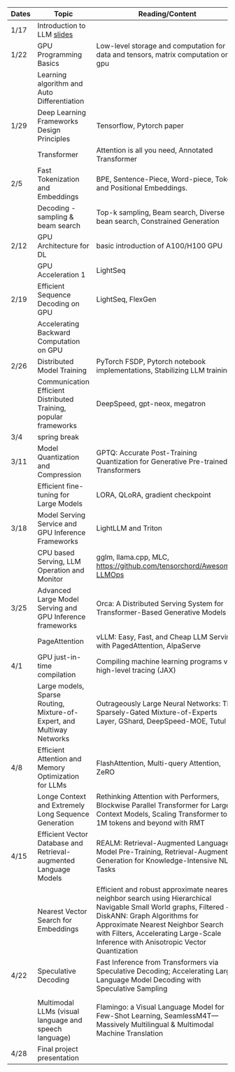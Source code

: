 

| Dates | Topic                                                                  | Reading/Content                                                                                                                                                                                                                                                              | Homework |
| ----- | ---------------------------------------------------------------------- | ---------------------------------------------------------------------------------------------------------------------------------------------------------------------------------------------------------------------------------------------------------------------------- | -------- |
| 1/17  | Introduction to LLM [slides](/slides/llmsys-01-intro.pdf)                                                   |                                                                                                                                                                                                                                                                              |          |
| 1/22  | GPU Programming Basics                                                 | Low-level storage and computation for data and tensors, matrix computation on gpu                                                                                                                                                                                            |          |
|       | Learning algorithm and Auto Differentiation                            |                                                                                                                                                                                                                                                                              |          |
| 1/29  | Deep Learning Frameworks Design Principles                             | Tensorflow, Pytorch paper                                                                                                                                                                                                                                                    |          |
|       | Transformer                                                            | Attention is all you need, Annotated Transformer                                                                                                                                                                                                                             |          |
| 2/5   | Fast Tokenization and Embeddings                                       | BPE, Sentence-Piece, Word-piece, Token and Positional Embeddings.                                                                                                                                                                                                            | HW 1 due |
|       | Decoding - sampling & beam search                                      | Top-k sampling, Beam search, Diverse bean search, Constrained Generation                                                                                                                                                                                                     |          |
| 2/12  | GPU Architecture for DL                                                | basic introduction of A100/H100 GPU                                                                                                                                                                                                                                          | Guest(?) |
|       | GPU Acceleration 1                                                     | LightSeq                                                                                                                                                                                                                                                                     |          |
| 2/19  | Efficient Sequence Decoding on GPU                                     | LightSeq, FlexGen                                                                                                                                                                                                                                                            | HW2 due  |
|       | Accelerating Backward Computation on GPU                               |                                                                                                                                                                                                                                                                              |          |
| 2/26  | Distributed Model Training                                             | PyTorch FSDP, Pytorch notebook implementations, Stabilizing LLM training                                                                                                                                                                                                     |          |
|       | Communication Efficient Distributed Training, popular frameworks       | DeepSpeed, gpt-neox, megatron                                                                                                                                                                                                                                                |          |
| 3/4   | spring break                                                           |                                                                                                                                                                                                                                                                              |          |
| 3/11  | Model Quantization and Compression                                     | GPTQ: Accurate Post-Training Quantization for Generative Pre-trained Transformers                                                                                                                                                                                            | HW3 Due  |
|       | Efficient fine-tuning for Large Models                                 | LORA, QLoRA, gradient checkpoint                                                                                                                                                                                                                                             |          |
| 3/18  | Model Serving Service and GPU Inference Frameworks                     | LightLLM and Triton                                                                                                                                                                                                                                                          |          |
|       | CPU based Serving, LLM Operation and Monitor                           | gglm, llama.cpp, MLC, https://github.com/tensorchord/Awesome-LLMOps                                                                                                                                                                                                          |          |
| 3/25  | Advanced Large Model Serving and GPU Inference frameworks              | Orca: A Distributed Serving System for Transformer-Based Generative Models                                                                                                                                                                                                   | HW4 Due  |
|       | PageAttention                                                          | vLLM: Easy, Fast, and Cheap LLM Serving with PagedAttention, AlpaServe                                                                                                                                                                                                       |          |
| 4/1   | GPU just-in-time compilation                                           | Compiling machine learning programs via high-level tracing (JAX)                                                                                                                                                                                                             |          |
|       | Large models, Sparse Routing, Mixture-of-Expert, and Multiway Networks | Outrageously Large Neural Networks: The Sparsely-Gated Mixture-of-Experts Layer, GShard, DeepSpeed-MOE, Tutul                                                                                                                                                                |          |
| 4/8   | Efficient Attention and Memory Optimization for LLMs                   | FlashAttention, Multi-query Attention, ZeRO                                                                                                                                                                                                                                  | HW5 Due  |
|       | Longe Context and Extremely Long Sequence Generation                   | Rethinking Attention with Performers, Blockwise Parallel Transformer for Large Context Models, Scaling Transformer to 1M tokens and beyond with RMT                                                                                                                          |          |
| 4/15  | Efficient Vector Database and Retrieval-augmented Language Models      | REALM: Retrieval-Augmented Language Model Pre-Training, Retrieval-Augmented Generation for Knowledge-Intensive NLP Tasks                                                                                                                                                     |          |
|       | Nearest Vector Search for Embeddings                                   | Efficient and robust approximate nearest neighbor search using Hierarchical Navigable Small World graphs, Filtered − DiskANN: Graph Algorithms for Approximate Nearest Neighbor Search with Filters, Accelerating Large-Scale Inference with Anisotropic Vector Quantization |          |
| 4/22  | Speculative Decoding                                                   | Fast Inference from Transformers via Speculative Decoding; Accelerating Large Language Model Decoding with Speculative Sampling                                                                                                                                              |
|       |                                                                        |
|       | Multimodal LLMs (visual language and speech language)                  | Flamingo: a Visual Language Model for Few-Shot Learning, SeamlessM4T—Massively Multilingual & Multimodal Machine Translation                                                                                                                                                 |          |
| 4/28  | Final project presentation                                             |                                                                                                                                                                                                                                                                              |          |
